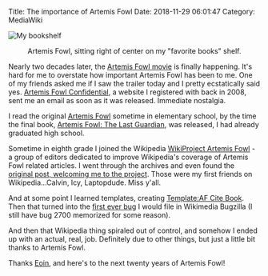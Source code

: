 Title: The importance of Artemis Fowl
Date: 2018-11-29 06:01:47
Category: MediaWiki

![My bookshelf]({filename}/images/artemis.jpg)
<center>Artemis Fowl, sitting right of center on my "favorite books" shelf.</center>

Nearly two decades later, the [Artemis Fowl movie](https://www.youtube.com/watch?v=wXlBep9uFjI) is finally happening. It's hard for me to overstate how important Artemis Fowl has been to me. One of my friends asked me if I saw the trailer today and I pretty ecstatically said yes. [Artemis Fowl Confidential](https://www.artemis-fowl.com/), a website I registered with back in 2008, sent me an email as soon as it was released. Immediate nostalgia.

I read the original [Artemis Fowl](https://en.wikipedia.org/wiki/Artemis_Fowl_(novel)) sometime in elementary school, by the time the final book, [Artemis Fowl: The Last Guardian](https://en.wikipedia.org/wiki/Artemis_Fowl:_The_Last_Guardian), was released, I had already graduated high school.

Sometime in eighth grade I joined the Wikipedia [WikiProject Artemis Fowl](https://en.wikipedia.org/wiki/Wikipedia:WikiProject_Artemis_Fowl) - a group of editors dedicated to improve Wikipedia's coverage of Artemis Fowl related articles. I went through the archives and even found the [original post, welcoming me to the project](https://en.wikipedia.org/wiki/Wikipedia_talk:WikiProject_Artemis_Fowl/Archive#Election). Those were my first friends on Wikipedia...Calvin, Icy, Laptopdude. Miss y'all.

And at some point I learned templates, creating [Template:AF Cite Book](https://en.wikipedia.org/wiki/Template:AF_Cite_Book). Then that turned into the [first ever bug](https://static-bugzilla.wikimedia.org/show_bug.cgi?id=14550) I would file in Wikimedia Bugzilla (I still have bug 2700 memorized for some reason).

And then that Wikipedia thing spiraled out of control, and somehow I ended up with an actual, real, job. Definitely due to other things, but just a little bit thanks to Artemis Fowl.

Thanks [Eoin](https://en.wikipedia.org/wiki/Eoin_Colfer), and here's to the next twenty years of Artemis Fowl!
